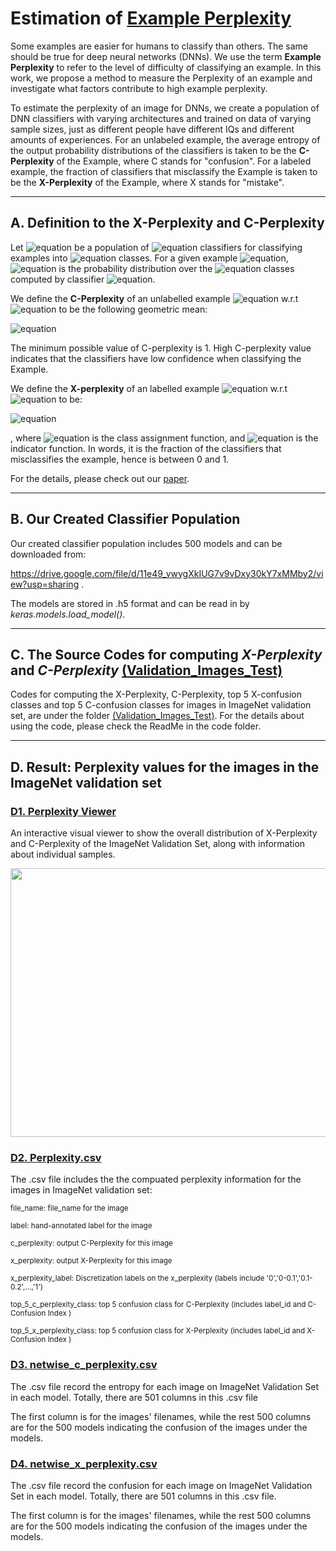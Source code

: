 # Estimation of [Example Perplexity](https://arxiv.org/abs/2203.08813)

Some examples are easier for humans to classify than others. The same should be true for deep neural networks (DNNs). We use the term **Example Perplexity** to refer to the level of difficulty of classifying an example. In this work, we propose a method to measure the Perplexity of an example and investigate what factors contribute to high example perplexity.

To estimate the perplexity of an image for DNNs, we create a population of DNN classifiers with varying architectures and trained on data of varying sample sizes, just as different people have different IQs and different amounts of experiences. For an unlabeled example, the average entropy of the output probability distributions of the classifiers is taken to be the **C-Perplexity** of the Example, where C stands for "confusion". For a labeled example, the fraction of classifiers that misclassify the Example is taken to be the **X-Perplexity** of the Example, where X stands for "mistake".


-----------------------------------------------------------------------------------------------------------------------
## A. Definition to the X-Perplexity and C-Perplexity

Let ![equation](https://latex.codecogs.com/svg.image?\mathit{C})  be a population of ![equation](https://latex.codecogs.com/svg.image?N) classifiers for classifying examples into ![equation](https://latex.codecogs.com/svg.image?M) classes. For a given example ![equation](https://latex.codecogs.com/svg.image?\mathbf{x}), ![equation](https://latex.codecogs.com/svg.image?\small&space;P_i(y|\mathbf{x})) is the probability distribution over the ![equation](https://latex.codecogs.com/svg.image?M) classes computed by classifier ![equation](https://latex.codecogs.com/svg.image?i).  

We define the **C-Perplexity**  of an unlabelled example ![equation](https://latex.codecogs.com/svg.image?\mathbf{x}) w.r.t ![equation](https://latex.codecogs.com/svg.image?\mathit{C}) to be the following geometric mean:

![equation](https://latex.codecogs.com/svg.image?\large&space;\Phi_{C}(\mathbf{x})&space;=&space;&space;[\prod_{i=1}^N&space;2^{&space;H(P_i(y|\mathbf{x}))}]^{\frac{1}{N}})
 
The minimum possible value of C-perplexity is 1. High C-perplexity value indicates that the classifiers have low confidence when classifying the Example.
 
We define the **X-perplexity** of an labelled example ![equation](https://latex.codecogs.com/svg.image?(\mathbf{x},&space;y)) w.r.t ![equation](https://latex.codecogs.com/svg.image?\mathit{C}) to be:

![equation](https://latex.codecogs.com/svg.image?\large&space;\Phi_{X}(\mathbf{x})&space;=&space;\frac{1}{N}&space;\sum_{i=1}^N&space;\mathbf{1}(C_i(\mathbf{x})&space;\neq&space;y))

, where
![equation](https://latex.codecogs.com/svg.image?\small&space;C_i(\mathbf{x})&space;=&space;\arg&space;\max_{y}&space;P_i(y|\mathbf{x})) is the class assignment function,  and ![equation](https://latex.codecogs.com/svg.image?\mathbf{1}) is the indicator function.  In words, it is the fraction of the classifiers that misclassifies the example, hence is between 0 and 1.

For the details, please check out our [paper](https://arxiv.org/abs/2203.08813).

-----------------------------------------------------------------------------------------------------------------------

## B. Our Created Classifier Population

Our created classifier population includes 500 models and can be downloaded from:

https://drive.google.com/file/d/11e49_vwygXkIUG7v9vDxy30kY7xMMby2/view?usp=sharing .

The models are stored in .h5 format and can be read in by *keras.models.load_model()*.

-----------------------------------------------------------------------------------------------------------------------

## C. The Source Codes for computing *X-Perplexity* and *C-Perplexity* [(Validation_Images_Test)](https://github.com/vaynexie/Example-Perplexity/tree/main/Validation_Images_Test)

Codes for computing the X-Perplexity, C-Perplexity, top 5 X-confusion classes and top 5 C-confusion classes for images in ImageNet validation set, are under the folder [(Validation_Images_Test)](https://github.com/vaynexie/Example-Perplexity/tree/main/Validation_Images_Test). For the details about using the code, please check the ReadMe in the code folder.




-----------------------------------------------------------------------------------------------------------------------
## D. Result: Perplexity values for the images in the ImageNet validation set

### [D1. Perplexity Viewer](http://xai.cse.ust.hk:5000/site/index.html) 
An interactive visual viewer to show the overall distribution of X-Perplexity and C-Perplexity of the ImageNet Validation Set, along with information about individual samples.

<img src="https://user-images.githubusercontent.com/69588181/113534528-72898d80-957d-11eb-8d02-fd0855891d25.png" height="430" width="600">


### [D2. Perplexity.csv](https://github.com/vaynexie/Example-Perplexity/blob/main/perplexity.csv)

The .csv file includes the the compuated perplexity information for the images in ImageNet validation set:

<sub>file_name: file_name for the image</sub>

<sub>label: hand-annotated label for the image</sub>

<sub>c_perplexity: output C-Perplexity for this image</sub>

<sub>x_perplexity: output X-Perplexity for this image</sub>

<sub>x_perplexity_label: Discretization labels on the x_perplexity (labels include '0','0-0.1','0.1-0.2',...,'1')</sub>

<sub>top_5_c_perplexity_class: top 5 confusion class for C-Perplexity (includes label_id and C-Confusion Index )</sub>

<sub>top_5_x_perplexity_class: top 5 confusion class for X-Perplexity (includes label_id and X-Confusion Index )</sub>


### [D3. netwise_c_perplexity.csv](https://drive.google.com/file/d/1IFi-qytTVEFSpTy-jEWaMKtc8lCuGYPv/view?usp=sharing)

The .csv file record the entropy for each image on ImageNet Validation Set in each model. Totally, there are 501 columns in this .csv file

The first column is for the images' filenames, while the rest 500 columns are for the 500 models indicating the confusion of the images under the models.


### [D4. netwise_x_perplexity.csv](https://drive.google.com/file/d/1IFi-qytTVEFSpTy-jEWaMKtc8lCuGYPv/view?usp=sharing)

The .csv file record the confusion for each image on ImageNet Validation Set in each model. Totally, there are 501 columns in this .csv file.

The first column is for the images' filenames, while the rest 500 columns are for the 500 models indicating the confusion of the images under the models.
